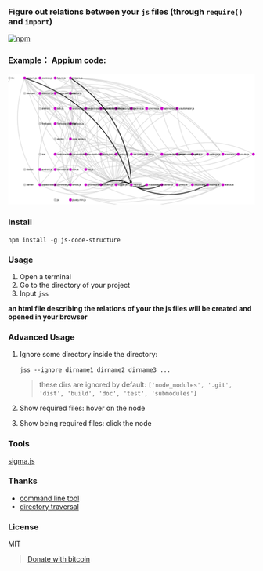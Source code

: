 ### Figure out relations between your `js` files (through `require()` and `import`)

[![npm](https://nodei.co/npm/js-code-structure.png?downloadRank=true)](https://www.npmjs.com/package/js-code-structure)

### Example： Appium code:

![appium code](./assets/example.png)

### Install

`npm install -g js-code-structure`

### Usage

1. Open a terminal
2. Go to the directory of your project
3. Input `jss`

**an html file describing the relations of your the js files will be created and opened in your browser**

### Advanced Usage

1. Ignore some directory inside the directory:

    `jss --ignore dirname1 dirname2 dirname3 ...`

    > these dirs are ignored by default: `['node_modules', '.git', 'dist', 'build', 'doc', 'test', 'submodules']`
2. Show required files: hover on the node
3. Show being required files: click the node


### Tools

[sigma.js](http://sigmajs.org/)

### Thanks

- [command line tool](http://jslite.io/2015/06/19/Nodejs-%E5%88%B6%E4%BD%9C%E5%91%BD%E4%BB%A4%E8%A1%8C%E5%B7%A5%E5%85%B7/)
- [directory traversal](http://swordair.com/directory-traversal-in-nodejs/)

### License
MIT

> [Donate with bitcoin](https://getcryptoo.github.io/)
